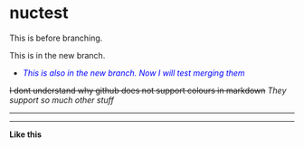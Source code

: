 # nuctest
This is before branching.

This is in the new branch.

* <span style="color:blue">*This is also in the new branch. Now I will test merging them*</span><br/>

~~I dont understand why github does not support colours in markdown~~
_They support so much other stuff_
___
---
**Like this**
